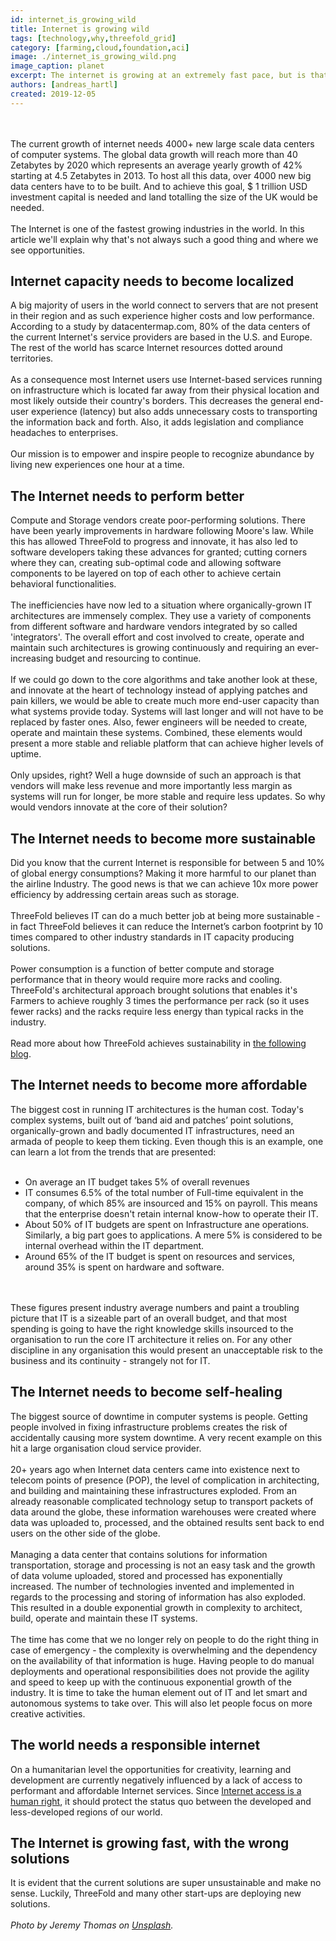 ```yaml
---
id: internet_is_growing_wild
title: Internet is growing wild
tags: [technology,why,threefold_grid]
category: [farming,cloud,foundation,aci]
image: ./internet_is_growing_wild.png
image_caption: planet
excerpt: The internet is growing at an extremely fast pace, but is that a good thing?
authors: [andreas_hartl]
created: 2019-12-05
---
```

<br/>
<br/>
The current growth of internet needs 4000+ new large scale data centers of computer systems. The global data growth will reach more than 40 Zetabytes by 2020 which represents an average yearly growth of 42% starting at 4.5 Zetabytes in 2013. To host all this data, over 4000 new big data centers have to to be built. And to achieve this goal, $ 1 trillion USD investment capital is needed and land totalling the size of the UK would be needed.
<br/>
<br/>
The Internet is one of the fastest growing industries in the world. In this article we'll explain why that's not always such a good thing and where we see opportunities.

## Internet capacity needs to become localized

A big majority of users in the world connect to servers that are not present in their region and as such experience higher costs and low performance. According to a study by datacentermap.com, 80% of the data centers of the current Internet's service providers are based in the U.S. and Europe. The rest of the world has scarce Internet resources dotted around territories.
<br/>
<br/>
As a consequence most Internet users use Internet-based services running on infrastructure which is located far away from their physical location and most likely outside their country's borders. This decreases the general end-user experience (latency) but also adds unnecessary costs to transporting the information back and forth. Also, it adds legislation and compliance headaches to enterprises.
<br/>
<br/>
Our mission is to empower and inspire people to recognize abundance by living new experiences one hour at a time.

## The Internet needs to perform better

Compute and Storage vendors create poor-performing solutions. There have been yearly improvements in hardware following Moore's law. While this has allowed ThreeFold to progress and innovate, it has also led to software developers taking these advances for granted; cutting corners where they can, creating sub-optimal code and allowing software components to be layered on top of each other to achieve certain behavioral functionalities.
<br/>
<br/>
The inefficiencies have now led to a situation where organically-grown IT architectures are immensely complex. They use a variety of components from different software and hardware vendors integrated by so called 'integrators'. The overall effort and cost involved to create, operate and maintain such architectures is growing continuously and requiring an ever-increasing budget and resourcing to continue.
<br/>
<br/>
If we could go down to the core algorithms and take another look at these, and innovate at the heart of technology instead of applying patches and pain killers, we would be able to create much more end-user capacity than what systems provide today. Systems will last longer and will not have to be replaced by faster ones. Also, fewer engineers will be needed to create, operate and maintain these systems. Combined, these elements would present a more stable and reliable platform that can achieve higher levels of uptime.
<br/>
<br/>
Only upsides, right? Well a huge downside of such an approach is that vendors will make less revenue and more importantly less margin as systems will run for longer, be more stable and require less updates. So why would vendors innovate at the core of their solution?

## The Internet needs to become more sustainable

Did you know that the current Internet is responsible for between 5 and 10% of global energy consumptions? Making it more harmful to our planet than the airline Industry. The good news is that we can achieve 10x more power efficiency by addressing certain areas such as storage.
<br/>
<br/>
ThreeFold believes IT can do a much better job at being more sustainable - in fact ThreeFold believes it can reduce the Internet’s carbon footprint by 10 times compared to other industry standards in IT capacity producing solutions.
<br/>
<br/>
Power consumption is a function of better compute and storage performance that in theory would require more racks and cooling. ThreeFold's architectural approach brought solutions that enables it's Farmers to achieve roughly 3 times the performance per rack (so it uses fewer racks) and the racks require less energy than typical racks in the industry.
<br/>
<br/>
Read more about how ThreeFold achieves sustainability in [the following blog](https://www.threefold.io/blog/post/for_our_planet/).

## The Internet needs to become more affordable

The biggest cost in running IT architectures is the human cost. Today's complex systems, built out of ‘band aid and patches’ point solutions, organically-grown and badly documented IT infrastructures, need an armada of people to keep them ticking. Even though this is an example, one can learn a lot from the trends that are presented:
<br/>
<br/>
- On average an IT budget takes 5% of overall revenues
- IT consumes 6.5% of the total number of Full-time equivalent in the company, of which 85% are insourced and 15% on payroll. This means that the enterprise doesn't retain internal know-how to operate their IT.
- About 50% of IT budgets are spent on Infrastructure ane operations. Similarly, a big part goes to applications. A mere 5% is considered to be internal overhead within the IT department.
- Around 65% of the IT budget is spent on resources and services, around 35% is spent on hardware and software.
<br/>
<br/>
These figures present industry average numbers and paint a troubling picture that IT is a sizeable part of an overall budget, and that most spending is going to have the right knowledge skills insourced to the organisation to run the core IT architecture it relies on. For any other discipline in any organisation this would present an unacceptable risk to the business and its continuity - strangely not for IT.

## The Internet needs to become self-healing

The biggest source of downtime in computer systems is people. Getting people involved in fixing infrastructure problems creates the risk of accidentally causing more system downtime. A very recent example on this hit a large organisation cloud service provider.
<br/>
<br/>
20+ years ago when Internet data centers came into existence next to telecom points of presence (POP), the level of complication in architecting, and building and maintaining these infrastructures exploded. From an already reasonable complicated technology setup to transport packets of data around the globe, these information warehouses were created where data was uploaded to, processed, and the obtained results sent back to end users on the other side of the globe.
<br/>
<br/>
Managing a data center that contains solutions for information transportation, storage and processing is not an easy task and the growth of data volume uploaded, stored and processed has exponentially increased. The number of technologies invented and implemented in regards to the processing and storing of information has also exploded. This resulted in a double exponential growth in complexity to architect, build, operate and maintain these IT systems.
<br/>
<br/>
The time has come that we no longer rely on people to do the right thing in case of emergency - the complexity is overwhelming and the dependency on the availability of that information is huge. Having people to do manual deployments and operational responsibilities does not provide the agility and speed to keep up with the continuous exponential growth of the industry. It is time to take the human element out of IT and let smart and autonomous systems to take over. This will also let people focus on more creative activities.

## The world needs a responsible internet

On a humanitarian level the opportunities for creativity, learning and development are currently negatively influenced by a lack of access to performant and affordable Internet services. Since [Internet access is a human right](https://www.businessinsider.com/un-says-internet-access-is-a-human-right-2016-7#:~:text=Due%20to%20the%20lack%20of,20.), it should protect the status quo between the developed and less-developed regions of our world.

## The Internet is growing fast, with the wrong solutions

It is evident that the current solutions are super unsustainable and make no sense. Luckily, ThreeFold and many other start-ups are deploying new solutions.
<br/>
<br/>
*Photo by Jeremy Thomas on [Unsplash](https://unsplash.com/photos/jh2KTqHLMjE).*
